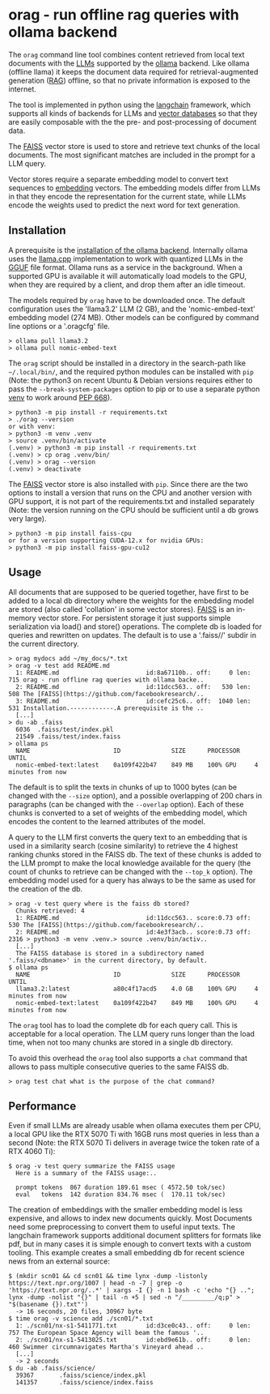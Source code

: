 orag - run offline rag queries with ollama backend
==================================================
The `orag` command line tool combines content retrieved from local text documents with 
the [LLMs](https://ollama.com/library) supported by the [ollama](https://github.com/ollama/ollama) backend.
Like ollama (offline llama) it keeps the document data required for
retrieval-augmented generation ([RAG](https://en.wikipedia.org/wiki/Retrieval-augmented_generation)) offline,
so that no private information is exposed to the internet.

The tool is implemented in python using the [langchain](https://python.langchain.com/docs/introduction/) framework,
which supports all kinds of backends for LLMs and [vector databases](https://en.wikipedia.org/wiki/Vector_database)
so that they are easily composable with the the pre- and post-processing of document data.

The [FAISS](https://github.com/facebookresearch/faiss) vector store is used to store and retrieve
text chunks of the local documents. The most significant matches are included in the prompt for a LLM query.

Vector stores require a separate embedding model to convert text sequences
to [embedding](https://en.wikipedia.org/wiki/Embedding_(machine_learning)) vectors.
The embedding models differ from LLMs in that they encode the representation for
the current state, while LLMs encode the weights used to predict the next word
for text generation.

Installation
------------
A prerequisite is the [installation of the ollama backend](https://github.com/ollama/ollama/blob/main/README.md).
Internally ollama uses the [llama.cpp](https://github.com/ggml-org/llama.cpp) implementation to work with
quantized LLMs in the [GGUF](https://github.com/ggml-org/ggml/blob/master/docs/gguf.md) file format. Ollama
runs as a service in the background. When a supported GPU is available it will automatically load models
to the GPU, when they are required by a client, and drop them after an idle timeout.

The models required by `orag` have to be downloaded once. The default configuration uses
the 'llama3.2' LLM (2 GB), and the 'nomic-embed-text' embedding model (274 MB). Other models
can be configured by command line options or a '.oragcfg' file.
```
> ollama pull llama3.2
> ollama pull nomic-embed-text
```
The `orag` script should be installed in a directory in the search-path like `~/.local/bin/`,
and the required python modules can be installed with `pip` (Note: the python3 on recent
Ubuntu & Debian versions requires either to pass the `--break-system-packages` option to pip or
to use a separate python [venv](https://pipenv.pypa.io/en/latest/installation.html) to work
around [PEP 668](https://peps.python.org/pep-0668/)).
```
> python3 -m pip install -r requirements.txt
> ./orag --version
or with venv:
> python3 -m venv .venv
> source .venv/bin/activate
(.venv) > python3 -m pip install -r requirements.txt
(.venv) > cp orag .venv/bin/
(.venv) > orag --version
(.venv) > deactivate
```
The [FAISS](https://github.com/facebookresearch/faiss) vector store is also
installed with `pip`. Since there are the two options to install a version
that runs on the CPU and another version with GPU support, it is not part of
the requirements.txt and installed separately (Note: the version running on the
CPU should be sufficient until a db grows very large).
```
> python3 -m pip install faiss-cpu
or for a version supporting CUDA-12.x for nvidia GPUs:
> python3 -m pip install faiss-gpu-cu12
```
Usage
-----
All documents that are supposed to be queried together, have first to be
added to a local db directory where the weights for the embedding model
are stored (also called 'collation' in some vector stores). [FAISS](https://github.com/facebookresearch/faiss)
is an in-memory vector store. For persistent storage it just supports 
simple serialization via load() and store() operations. The
complete db is loaded for queries and rewritten on updates.
The default is to use a '.faiss/<dbname>/' subdir in the current directory. 
```
> orag mydocs add ~/my_docs/*.txt
> orag -v test add README.md
  1: README.md                        id:8a67110b.. off:     0 len:  715 orag - run offline rag queries with ollama backe..
  2: README.md                        id:11dcc563.. off:   530 len:  508 The [FAISS](https://github.com/facebookresearch/..
  3: README.md                        id:cefc25c6.. off:  1040 len:  531 Installation.------------.A prerequisite is the ..
  [...]
> du -ab .faiss
  6036	.faiss/test/index.pkl
  21549	.faiss/test/index.faiss
> ollama ps
  NAME                       ID              SIZE      PROCESSOR    UNTIL              
  nomic-embed-text:latest    0a109f422b47    849 MB    100% GPU     4 minutes from now    
```
The default is to split the texts in chunks of up to 1000 bytes (can be changed with the `--size` option),
and a possible overlapping of 200 chars in paragraphs (can be changed with the `--overlap` option).
Each of these chunks is converted to a set of weights of the embedding model, which encodes
the content to the learned attributes of the model.


A query to the LLM first converts the query text to an embedding that is used 
in a similarity search (cosine similarity) to retrieve the 4 highest ranking
chunks stored in the FAISS db. The text of these chunks is added to the LLM
prompt to make the local knowledge available for the query (the count of chunks
to retrieve can be changed with the `--top_k` option). The embedding model used
for a query has always to be the same as used for the creation of the db.
```
> orag -v test query where is the faiss db stored?
  Chunks retrieved: 4
  1: README.md                        id:11dcc563.. score:0.73 off:   530 The [FAISS](https://github.com/facebookresearch/..
  2: README.md                        id:4e3f3acb.. score:0.73 off:  2316 > python3 -m venv .venv.> source .venv/bin/activ..
  [...]
  The FAISS database is stored in a subdirectory named '.faiss/<dbname>' in the current directory, by default.
$ ollama ps
  NAME                       ID              SIZE      PROCESSOR    UNTIL              
  llama3.2:latest            a80c4f17acd5    4.0 GB    100% GPU     4 minutes from now    
  nomic-embed-text:latest    0a109f422b47    849 MB    100% GPU     4 minutes from now    
```
The `orag` tool has to load the complete db for each query call. This is
acceptable for a local operation. The LLM query runs longer than the load
time, when not too many chunks are stored in a single db directory.

To avoid this overhead the `orag` tool also supports a `chat` command that allows
to pass multiple consecutive queries to the same FAISS db.
```
> orag test chat what is the purpose of the chat command?
```
Performance
-----------
Even if small LLMs are already usable when ollama executes them per CPU,
a local GPU like the RTX 5070 Ti with 16GB runs most queries in less than
a second (Note: the RTX 5070 Ti delivers in average twice the token rate of
a RTX 4060 Ti):
```
$ orag -v test query summarize the FAISS usage
  Here is a summary of the FAISS usage:..

  prompt tokens  867 duration 189.61 msec ( 4572.50 tok/sec)
  eval   tokens  142 duration 834.76 msec (  170.11 tok/sec)
```
The creation of embeddings with the smaller embedding model is less expensive,
and allows to index new documents quickly. Most Documents need some preprocessing
to convert them to useful input texts. The langchain framework supports additional 
document splitters for formats like pdf, but in many cases it is simple enough to
convert texts with a custom tooling. This example creates a small embedding db
for recent science news from an external source:
```
$ (mkdir scn01 && cd scn01 && time lynx -dump -listonly https://text.npr.org/1007 | head -n -7 | grep -o 'https://text.npr.org/..*' | xargs -I {} -n 1 bash -c 'echo "{} .."; lynx -dump -nolist "{}" | tail -n +5 | sed -n "/_________/q;p" > "$(basename {}).txt"')
  -> 16 seconds, 20 files, 30967 byte
$ time orag -v science add ./scn01/*.txt
  1: ./scn01/nx-s1-5411771.txt        id:d3ce0c43.. off:     0 len:  757 The European Space Agency will beam the famous '..
  2: ./scn01/nx-s1-5413025.txt        id:ebd9e61b.. off:     0 len:  460 Swimmer circumnavigates Martha's Vineyard ahead ..
  [...]
  -> 2 seconds
$ du -ab .faiss/science/
  39367       .faiss/science/index.pkl
  141357      .faiss/science/index.faiss
```
